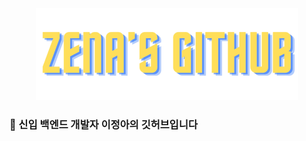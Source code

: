 <div align="center">
  <img src="Professional CV Resume (1)_preview_rev_1 (1).png">
</div>


### 🐢 신입 백엔드 개발자 이정아의 깃허브입니다 

<!--
**Zena0128/Zena0128** is a ✨ _special_ ✨ repository because its `README.md` (this file) appears on your GitHub profile.

Here are some ideas to get you started:

- 🔭 I’m currently working on ...
- 🌱 I’m currently learning ...
- 👯 I’m looking to collaborate on ...
- 🤔 I’m looking for help with ...
- 💬 Ask me about ...
- 📫 How to reach me: ...
- 😄 Pronouns: ...
- ⚡ Fun fact: ...
-->
